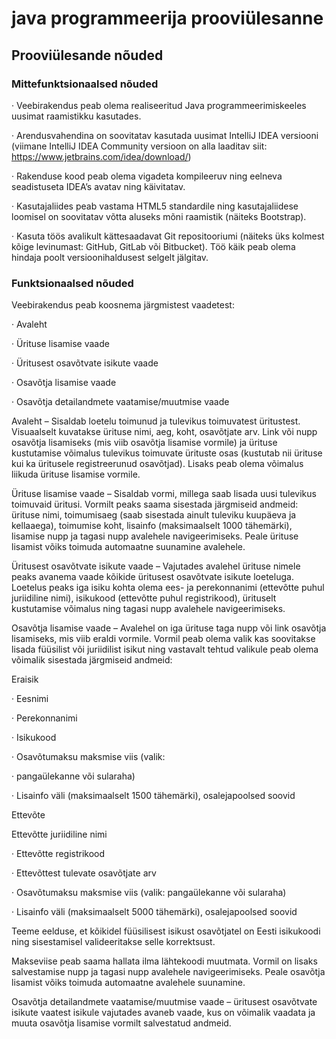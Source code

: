 # java programmeerija prooviülesanne

## Prooviülesande nõuded

### Mittefunktsionaalsed nõuded
· Veebirakendus peab olema realiseeritud Java programmeerimiskeeles uusimat raamistikku kasutades.

· Arendusvahendina on soovitatav kasutada uusimat IntelliJ IDEA versiooni (viimane IntelliJ IDEA Community versioon on alla laaditav siit: https://www.jetbrains.com/idea/download/)

· Rakenduse kood peab olema vigadeta kompileeruv ning eelneva seadistuseta IDEA’s avatav ning käivitatav.

· Kasutajaliides peab vastama HTML5 standardile ning kasutajaliidese loomisel on soovitatav võtta aluseks mõni raamistik (näiteks Bootstrap).

· Kasuta töös avalikult kättesaadavat Git repositooriumi (näiteks üks kolmest kõige levinumast: GitHub, GitLab või Bitbucket). Töö käik peab olema hindaja poolt versioonihaldusest selgelt jälgitav.

### Funktsionaalsed nõuded

Veebirakendus peab koosnema järgmistest vaadetest:

· Avaleht

· Ürituse lisamise vaade

· Üritusest osavõtvate isikute vaade

· Osavõtja lisamise vaade

· Osavõtja detailandmete vaatamise/muutmise vaade

Avaleht – Sisaldab loetelu toimunud ja tulevikus toimuvatest üritustest. Visuaalselt kuvatakse ürituse nimi, aeg, koht, osavõtjate arv. Link või nupp osavõtja lisamiseks (mis viib osavõtja lisamise vormile) ja ürituse kustutamise võimalus tulevikus toimuvate ürituste osas (kustutab nii ürituse kui ka üritusele registreerunud osavõtjad). Lisaks peab olema võimalus liikuda ürituse lisamise vormile.

Ürituse lisamise vaade – Sisaldab vormi, millega saab lisada uusi tulevikus toimuvaid üritusi. Vormilt peaks saama sisestada järgmiseid andmeid: ürituse nimi, toimumisaeg (saab sisestada ainult tuleviku kuupäeva ja kellaaega), toimumise koht, lisainfo (maksimaalselt 1000 tähemärki), lisamise nupp ja tagasi nupp avalehele navigeerimiseks. Peale ürituse lisamist võiks toimuda automaatne suunamine avalehele.

Üritusest osavõtvate isikute vaade – Vajutades avalehel ürituse nimele peaks avanema vaade kõikide üritusest osavõtvate isikute loeteluga. Loetelus peaks iga isiku kohta olema ees- ja perekonnanimi (ettevõtte puhul juriidiline nimi), isikukood (ettevõtte puhul registrikood), ürituselt kustutamise võimalus ning tagasi nupp avalehele navigeerimiseks.

Osavõtja lisamise vaade – Avalehel on iga ürituse taga nupp või link osavõtja lisamiseks, mis viib eraldi vormile. Vormil peab olema valik kas soovitakse lisada füüsilist või juriidilist isikut ning vastavalt tehtud valikule peab olema võimalik sisestada järgmiseid andmeid:

Eraisik 

· Eesnimi 

· Perekonnanimi 

· Isikukood 

· Osavõtumaksu maksmise viis (valik:

· pangaülekanne või sularaha) 

· Lisainfo väli (maksimaalselt 1500 tähemärki), osalejapoolsed soovid 

Ettevõte

Ettevõtte juriidiline nimi

· Ettevõtte registrikood

· Ettevõttest tulevate osavõtjate arv

· Osavõtumaksu maksmise viis (valik: pangaülekanne või sularaha)

· Lisainfo väli (maksimaalselt 5000 tähemärki), osalejapoolsed soovid



Teeme eelduse, et kõikidel füüsilisest isikust osavõtjatel on Eesti isikukoodi ning sisestamisel valideeritakse selle korrektsust.

Makseviise peab saama hallata ilma lähtekoodi muutmata. Vormil on lisaks salvestamise nupp ja tagasi nupp avalehele navigeerimiseks. Peale osavõtja lisamist võiks toimuda automaatne avalehele suunamine.

Osavõtja detailandmete vaatamise/muutmise vaade – üritusest osavõtvate isikute vaatest isikule vajutades avaneb vaade, kus on võimalik vaadata ja muuta osavõtja lisamise vormilt salvestatud andmeid.
